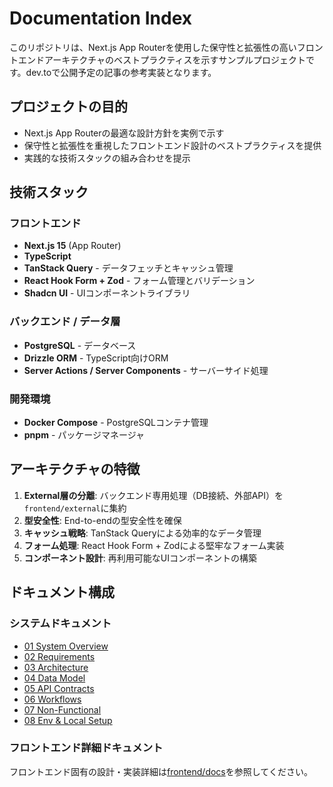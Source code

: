 # Documentation Index

このリポジトリは、Next.js App Routerを使用した保守性と拡張性の高いフロントエンドアーキテクチャのベストプラクティスを示すサンプルプロジェクトです。dev.toで公開予定の記事の参考実装となります。

## プロジェクトの目的

- Next.js App Routerの最適な設計方針を実例で示す
- 保守性と拡張性を重視したフロントエンド設計のベストプラクティスを提供
- 実践的な技術スタックの組み合わせを提示

## 技術スタック

### フロントエンド
- **Next.js 15** (App Router)
- **TypeScript**
- **TanStack Query** - データフェッチとキャッシュ管理
- **React Hook Form + Zod** - フォーム管理とバリデーション
- **Shadcn UI** - UIコンポーネントライブラリ

### バックエンド / データ層
- **PostgreSQL** - データベース
- **Drizzle ORM** - TypeScript向けORM
- **Server Actions / Server Components** - サーバーサイド処理

### 開発環境
- **Docker Compose** - PostgreSQLコンテナ管理
- **pnpm** - パッケージマネージャ

## アーキテクチャの特徴

1. **External層の分離**: バックエンド専用処理（DB接続、外部API）を`frontend/external`に集約
2. **型安全性**: End-to-endの型安全性を確保
3. **キャッシュ戦略**: TanStack Queryによる効率的なデータ管理
4. **フォーム処理**: React Hook Form + Zodによる堅牢なフォーム実装
5. **コンポーネント設計**: 再利用可能なUIコンポーネントの構築

## ドキュメント構成

### システムドキュメント
- [01 System Overview](./01_system_overview.md)
- [02 Requirements](./02_requirements.md)
- [03 Architecture](./03_architecture.md)
- [04 Data Model](./04_data_model.md)
- [05 API Contracts](./05_api_contracts.md)
- [06 Workflows](./06_workflows.md)
- [07 Non-Functional](./07_nonfunctional.md)
- [08 Env & Local Setup](./08_env_and_local.md)

### フロントエンド詳細ドキュメント
フロントエンド固有の設計・実装詳細は[frontend/docs](../frontend/docs/)を参照してください。